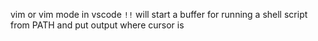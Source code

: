 
vim or vim mode in vscode `!!` will start a buffer for running a shell script from PATH and put output where cursor is
